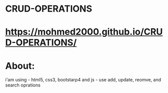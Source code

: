 # CRUD-OPERATIONS
# https://mohmed2000.github.io/CRUD-OPERATIONS/
# About:
i'am using - html5, css3, bootstarp4 and js -
use add, update, reomve, and search oprations
